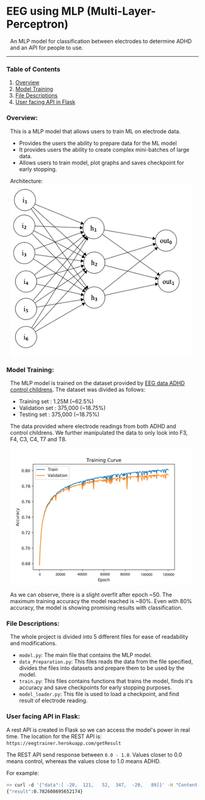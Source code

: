 # EEG using MLP (Multi-Layer-Perceptron)
<div style="padding-left:10px; padding-right:15px;">An MLP model for classification between electrodes to determine ADHD and an API for people to use.</div>
<hr>

### Table of Contents
1. [Overview](#Overview)
3. [Model Training](#model-training)
3. [File Descriptions](#file-descriptions)
2. [User facing API in Flask](#user-facing-api-in-flask)

 
### Overview:
<div style="padding-left:10px; padding-right:15px;"> This is a MLP model that allows users to train ML on electrode data.

- Provides the users the ability to prepare data for the ML model
- It provides users the ability to create complex mini-batches of large data.
- Allows users to train model, plot graphs and saves checkpoint for early stopping.

Architecture:
![](readme/NN.png)
</div>

### Model Training:
<div style="padding-left:10px; padding-right:15px;">
The MLP model is trained on the dataset provided by <a href="https://ieee-dataport.org/open-access/eeg-data-adhd-control-children">EEG data ADHD control childrens</a>. The dataset was divided as follows:

- Training set : 1.25M (~62.5%)
- Validation set : 375,000 (~18.75%)
- Testing set : 375,000 (~18.75%)

The data provided where electrode readings from both ADHD and control childrens. We further manipulated the data to only look into F3, F4, C3, C4, T7 and T8.

![](readme/tr.png)

As we can observe, there is a slight overfit after epoch ~50. The maximum training accuracy the model reached is ~80%. Even with 80% accuracy, the model is showing promising results with classification.

</div>

### File Descriptions:
<div style="padding-left:10px; padding-right:15px;">
The whole project is divided into 5 different files for ease of readability and modifications. 

- `model.py`: The main file that contains the MLP model.
- `data_Preparation.py`: This files reads the data from the file specified, divides the files into datasets and prepare them to be used by the model.
- `train.py`: This files contains functions that trains the model, finds it's accuracy and save checkpoints for early stopping purposes.
- `model_loader.py`: This file is used to load a checkpoint, and find result of electrode reading.


</div>

### User facing API in Flask:
A rest API is created in Flask so we can access the model's power in real time. The location for the REST API is: `https://eegtrainer.herokuapp.com/getResult`

The REST API send response between `0.0 - 1.0`. Values closer to 0.0 means control, whereas the values close to 1.0 means ADHD.

For example:
```sh
>> curl -d '{"data":[ -20,  121,   52,  347,  -20,   89]}' -H "Content-Type: application/json" -X POST https://eegtrainer.herokuapp.com/getResult
{"result":0.782608695652174}
```

</div>






